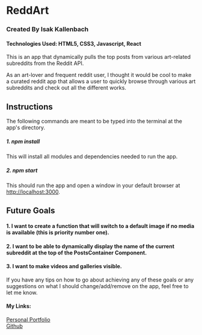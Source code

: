 # ReddArt

### Created By Isak Kallenbach

#### Technologies Used: HTML5, CSS3, Javascript, React

This is an app that dynamically pulls the top posts from various art-related subreddits from the Reddit API.

As an art-lover and frequent reddit user, I thought it would be cool to make a curated reddit app that allows a user to quickly browse through various art subreddits and check out all the different works.


## Instructions

The following commands are meant to be typed into the terminal at the app's directory.

##### 1. npm install

This will install all modules and dependencies needed to run the app.

##### 2. npm start

This should run the app and open a window in your default browser at [http://localhost:3000](http://localhost:3000).

## Future Goals

#### 1. I want to create a function that will switch to a default image if no media is available (this is priority number one).
#### 2. I want to be able to dynamically display the name of the current subreddit at the top of the PostsContainer Component.
#### 3. I want to make videos and galleries visible.

If you have any tips on how to go about achieving any of these goals or any suggestions on what I should change/add/remove on the app, feel free to let me know.
<br>
#### My Links:
[Personal Portfolio](https://isakkallenbach.netlify.app/)
<br> 
[Github](https://github.com/kallenbach13)
